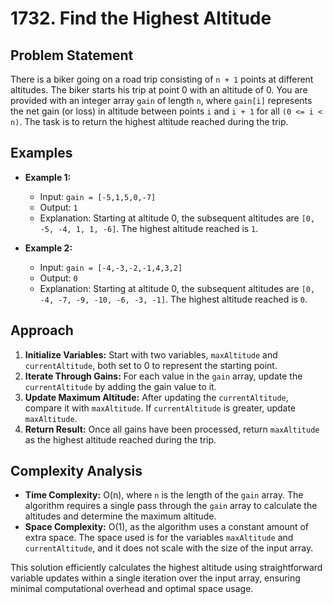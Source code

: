 # 1732. Find the Highest Altitude

## Problem Statement
There is a biker going on a road trip consisting of `n + 1` points at different altitudes. The biker starts his trip at point 0 with an altitude of 0. You are provided with an integer array `gain` of length `n`, where `gain[i]` represents the net gain (or loss) in altitude between points `i` and `i + 1` for all `(0 <= i < n)`. The task is to return the highest altitude reached during the trip.

## Examples

- **Example 1:**
  - Input: `gain = [-5,1,5,0,-7]`
  - Output: `1`
  - Explanation: Starting at altitude 0, the subsequent altitudes are `[0, -5, -4, 1, 1, -6]`. The highest altitude reached is `1`.

- **Example 2:**
  - Input: `gain = [-4,-3,-2,-1,4,3,2]`
  - Output: `0`
  - Explanation: Starting at altitude 0, the subsequent altitudes are `[0, -4, -7, -9, -10, -6, -3, -1]`. The highest altitude reached is `0`.

## Approach
1. **Initialize Variables:** Start with two variables, `maxAltitude` and `currentAltitude`, both set to 0 to represent the starting point.
2. **Iterate Through Gains:** For each value in the `gain` array, update the `currentAltitude` by adding the gain value to it.
3. **Update Maximum Altitude:** After updating the `currentAltitude`, compare it with `maxAltitude`. If `currentAltitude` is greater, update `maxAltitude`.
4. **Return Result:** Once all gains have been processed, return `maxAltitude` as the highest altitude reached during the trip.

## Complexity Analysis
- **Time Complexity:** O(n), where `n` is the length of the `gain` array. The algorithm requires a single pass through the `gain` array to calculate the altitudes and determine the maximum altitude.
- **Space Complexity:** O(1), as the algorithm uses a constant amount of extra space. The space used is for the variables `maxAltitude` and `currentAltitude`, and it does not scale with the size of the input array.

This solution efficiently calculates the highest altitude using straightforward variable updates within a single iteration over the input array, ensuring minimal computational overhead and optimal space usage.
